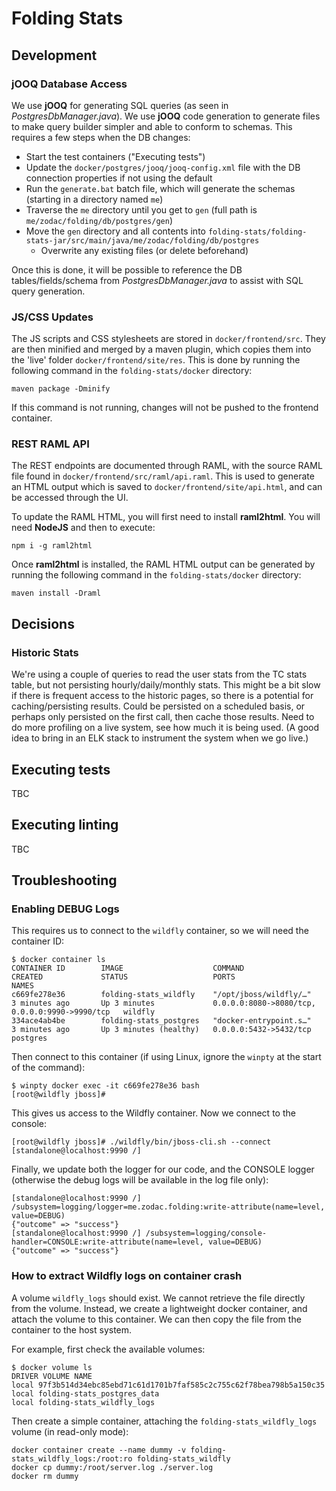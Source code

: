 # Folding Stats

## Development

### jOOQ Database Access

We use **jOOQ** for generating SQL queries (as seen in *PostgresDbManager.java*). We use **jOOQ** code generation to
generate files to make query builder simpler and able to conform to schemas. This requires a few steps when the DB
changes:

- Start the test containers ("Executing tests")
- Update the `docker/postgres/jooq/jooq-config.xml` file with the DB connection properties if not using the default
- Run the `generate.bat` batch file, which will generate the schemas (starting in a directory named `me`)
- Traverse the `me` directory until you get to `gen` (full path is `me/zodac/folding/db/postgres/gen`)
- Move the `gen` directory and all contents
  into `folding-stats/folding-stats-jar/src/main/java/me/zodac/folding/db/postgres`
    - Overwrite any existing files (or delete beforehand)

Once this is done, it will be possible to reference the DB tables/fields/schema from *PostgresDbManager.java* to assist
with SQL query generation.

### JS/CSS Updates

The JS scripts and CSS stylesheets are stored in `docker/frontend/src`. They are then minified and merged by a maven
plugin, which copies them into the 'live' folder `docker/frontend/site/res`. This is done by running the following
command in the `folding-stats/docker` directory:

    maven package -Dminify

If this command is not running, changes will not be pushed to the frontend container.

### REST RAML API

The REST endpoints are documented through RAML, with the source RAML file found in  `docker/frontend/src/raml/api.raml`.
This is used to generate an HTML output which is saved to `docker/frontend/site/api.html`, and can be accessed through
the UI.

To update the RAML HTML, you will first need to install **raml2html**. You will need **NodeJS** and then to execute:

    npm i -g raml2html

Once **raml2html** is installed, the RAML HTML output can be generated by running the following command in the
`folding-stats/docker` directory:

    maven install -Draml

## Decisions

### Historic Stats

We're using a couple of queries to read the user stats from the TC stats table, but not persisting hourly/daily/monthly
stats. This might be a bit slow if there is frequent access to the historic pages, so there is a potential for
caching/persisting results. Could be persisted on a scheduled basis, or perhaps only persisted on the first call, then
cache those results. Need to do more profiling on a live system, see how much it is being used. (A good idea to bring in
an ELK stack to instrument the system when we go live.)

## Executing tests

TBC

## Executing linting

TBC

## Troubleshooting

### Enabling DEBUG Logs

This requires us to connect to the `wildfly` container, so we will need the container ID:

    $ docker container ls
    CONTAINER ID        IMAGE                    COMMAND                  CREATED             STATUS                   PORTS                                            NAMES
    c669fe278e36        folding-stats_wildfly    "/opt/jboss/wildfly/…"   3 minutes ago       Up 3 minutes             0.0.0.0:8080->8080/tcp, 0.0.0.0:9990->9990/tcp   wildfly
    334ace4ab4be        folding-stats_postgres   "docker-entrypoint.s…"   3 minutes ago       Up 3 minutes (healthy)   0.0.0.0:5432->5432/tcp                           postgres

Then connect to this container (if using Linux, ignore the `winpty` at the start of the command):

    $ winpty docker exec -it c669fe278e36 bash
    [root@wildfly jboss]#

This gives us access to the Wildfly container. Now we connect to the console:

    [root@wildfly jboss]# ./wildfly/bin/jboss-cli.sh --connect
    [standalone@localhost:9990 /]

Finally, we update both the logger for our code, and the CONSOLE logger (otherwise the debug logs will be available in
the log file only):

    [standalone@localhost:9990 /] /subsystem=logging/logger=me.zodac.folding:write-attribute(name=level, value=DEBUG)
    {"outcome" => "success"}
    [standalone@localhost:9990 /] /subsystem=logging/console-handler=CONSOLE:write-attribute(name=level, value=DEBUG)
    {"outcome" => "success"}

### How to extract Wildfly logs on container crash

A volume `wildfly_logs` should exist. We cannot retrieve the file directly from the volume. Instead, we create a
lightweight docker container, and attach the volume to this container. We can then copy the file from the container to
the host system.

For example, first check the available volumes:

    $ docker volume ls
    DRIVER VOLUME NAME
    local 97f3b514d34ebc85ebd71c61d1701b7faf585c2c755c62f78bea798b5a150c35
    local folding-stats_postgres_data
    local folding-stats_wildfly_logs

Then create a simple container, attaching the `folding-stats_wildfly_logs` volume (in read-only mode):

    docker container create --name dummy -v folding-stats_wildfly_logs:/root:ro folding-stats_wildfly
    docker cp dummy:/root/server.log ./server.log
    docker rm dummy